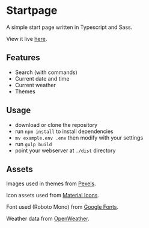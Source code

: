 # Startpage

A simple start page written in Typescript and Sass.

View it live [here](https://start.barnz.dev).

## Features

-   Search (with commands)
-   Current date and time
-   Current weather
-   Themes

## Usage

-   download or clone the repository
-   run `npm install` to install dependencies
-   `mv example.env .env` then modify with your settings
-   run `gulp build`
-   point your webserver at `./dist` directory

## Assets

Images used in themes from [Pexels](https://www.pexels.com/).

Icon assets used from [Material Icons](https://fonts.google.com/icons?selected=Material+Icons).

Font used (Roboto Mono) from [Google Fonts](https://fonts.google.com/specimen/Roboto+Mono).

Weather data from [OpenWeather](https://openweathermap.org/).
